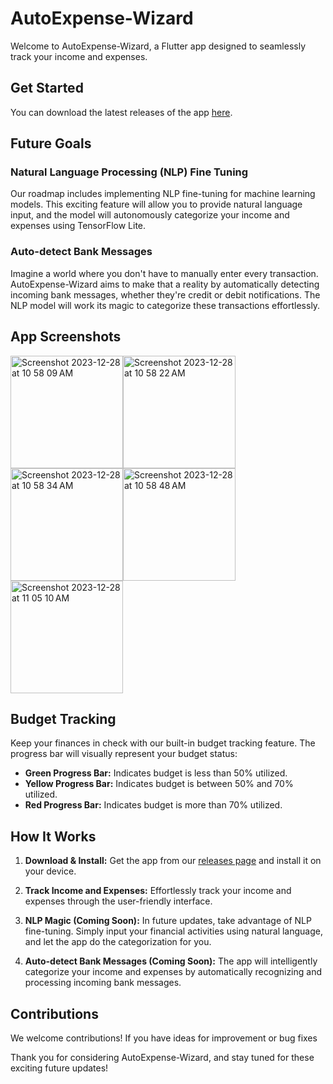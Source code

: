# AutoExpense-Wizard

Welcome to AutoExpense-Wizard, a Flutter app designed to seamlessly track your income and expenses.

## Get Started

You can download the latest releases of the app [here](https://github.com/manohar-nalluri/AutoExpense-Wizard/releases).

## Future Goals

### Natural Language Processing (NLP) Fine Tuning

Our roadmap includes implementing NLP fine-tuning for machine learning models. This exciting feature will allow you to provide natural language input, and the model will autonomously categorize your income and expenses using TensorFlow Lite.

### Auto-detect Bank Messages

Imagine a world where you don't have to manually enter every transaction. AutoExpense-Wizard aims to make that a reality by automatically detecting incoming bank messages, whether they're credit or debit notifications. The NLP model will work its magic to categorize these transactions effortlessly.

## App Screenshots
<img width="180" alt="Screenshot 2023-12-28 at 10 58 09 AM" src="https://github.com/manohar-nalluri/AutoExpense-Wizard/assets/58913310/54a89d80-3e55-423f-9c94-eba34757e4f4"><img width="180" alt="Screenshot 2023-12-28 at 10 58 22 AM" src="https://github.com/manohar-nalluri/AutoExpense-Wizard/assets/58913310/8fb0ad7a-b69e-43b4-98e3-24292d769b2f"><img width="180" alt="Screenshot 2023-12-28 at 10 58 34 AM" src="https://github.com/manohar-nalluri/AutoExpense-Wizard/assets/58913310/e3965745-42ab-474f-9810-6a2712b071bf"><img width="180" alt="Screenshot 2023-12-28 at 10 58 48 AM" src="https://github.com/manohar-nalluri/AutoExpense-Wizard/assets/58913310/28aab4d7-8915-493f-9b08-6241610a271c"><img width="180" alt="Screenshot 2023-12-28 at 11 05 10 AM" src="https://github.com/manohar-nalluri/AutoExpense-Wizard/assets/58913310/132fda9d-adf9-43a5-ab0d-d2421c848852">







## Budget Tracking

Keep your finances in check with our built-in budget tracking feature. The progress bar will visually represent your budget status:

- **Green Progress Bar:** Indicates budget is less than 50% utilized.
- **Yellow Progress Bar:** Indicates budget is between 50% and 70% utilized.
- **Red Progress Bar:** Indicates budget is more than 70% utilized.

## How It Works

1. **Download & Install:** Get the app from our [releases page](https://github.com/manohar-nalluri/AutoExpense-Wizard/releases) and install it on your device.

2. **Track Income and Expenses:** Effortlessly track your income and expenses through the user-friendly interface.

3. **NLP Magic (Coming Soon):** In future updates, take advantage of NLP fine-tuning. Simply input your financial activities using natural language, and let the app do the categorization for you.

4. **Auto-detect Bank Messages (Coming Soon):** The app will intelligently categorize your income and expenses by automatically recognizing and processing incoming bank messages.

## Contributions

We welcome contributions! If you have ideas for improvement or bug fixes


Thank you for considering AutoExpense-Wizard, and stay tuned for these exciting future updates!
